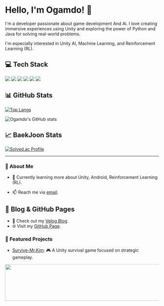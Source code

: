 # Hello, I'm Ogamdo! 👋

I'm a developer passionate about game development And Ai. I love creating immersive experiences using Unity and exploring the power of Python and Java for solving real-world problems.

I'm especially interested in Unity AI, Machine Learning, and Reinforcement Learning (RL).

## 💻 Tech Stack
<img src="https://img.shields.io/badge/Unity-FFFFFF?style=for-the-badge&logo=unity&logoColor=black"/>
<img src="https://img.shields.io/badge/C%23-239120?style=for-the-badge&logo=csharp&logoColor=white"/>
<img src="https://img.shields.io/badge/Python-3776AB?style=for-the-badge&logo=python&logoColor=white"/>
<img src="https://img.shields.io/badge/Git-F05032?style=for-the-badge&logo=git&logoColor=white"/>
<img src="https://img.shields.io/badge/GitHub-181717?style=for-the-badge&logo=github&logoColor=white"/>
<img src="https://img.shields.io/badge/Figma-F24E1E?style=for-the-badge&logo=figma&logoColor=white"/>





## 📊 GitHub Stats
[![Top Langs](https://github-readme-stats.vercel.app/api/top-langs/?username=Ogamdo&layout=compact&theme=radical)](https://github.com/Ogamdo/github-readme-stats)

![Ogamdo's GitHub stats](https://github-readme-stats.vercel.app/api?username=Ogamdo&show_icons=true&theme=radical)

## 📈 BaekJoon Stats
[![Solved.ac Profile](http://mazassumnida.wtf/api/v2/generate_badge?boj=songjongik)](https://solved.ac/songjongik)

---

### 💬 About Me
- 🌱 Currently learning more about Unity, Android, Reinforcement Learning (RL).

- 📫 Reach me via [email](mailto:#).

## 📖 Blog & GitHub Pages
- 📘 Check out my [Velog Blog](https://velog.io/@Ogamdo).
- 🌐 Visit my [GitHub Page](https://ogamdo.github.io).

### 🚀 Featured Projects
- [Survive-Mr.Kim](https://github.com/Ogamdo/Survive-Mr.Kim): 🎮 A Unity survival game focused on strategic gameplay.


<a href="https://github.com/devxb/gitanimals">
  <img
    src="https://render.gitanimals.org/lines/Ogamdo"
    width="600"
    height="120"
  />
</a>
